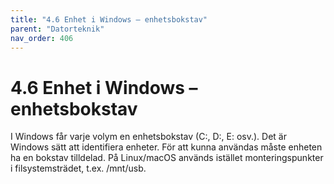 ```yaml
---
title: "4.6 Enhet i Windows – enhetsbokstav"
parent: "Datorteknik"
nav_order: 406
---
```


# 4.6 Enhet i Windows – enhetsbokstav

I Windows får varje volym en enhetsbokstav (C:, D:, E: osv.). Det är Windows sätt att identifiera enheter. För att kunna användas måste enheten ha en bokstav tilldelad.
På Linux/macOS används istället monteringspunkter i filsystemsträdet, t.ex. /mnt/usb.